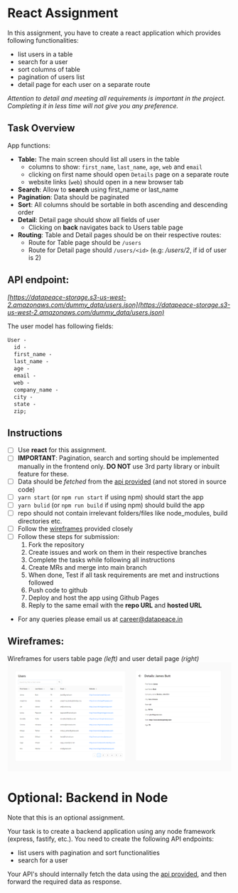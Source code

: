 # React Assignment

In this assignment, you have to create a react application which provides following functionalities:

- list users in a table
- search for a user
- sort columns of table
- pagination of users list
- detail page for each user on a separate route

_Attention to detail and meeting all requirements is important in the project. Completing it in less time will not give you any preference._

## **Task Overview**

App functions:

- **Table:** The main screen should list all users in the table
  - columns to show: `first_name`, `last_name`, `age`, `web` and `email`
  - clicking on first name should open `Details` page on a separate route
  - website links (`web`) should open in a new browser tab
- **Search**: Allow to **search** using first_name or last_name
- **Pagination**: Data should be paginated
- **Sort**: All columns should be sortable in both ascending and descending order
- **Detail**: Detail page should show all fields of user
  - Clicking on **back** navigates back to Users table page
- **Routing**: Table and Detail pages should be on their respective routes:
  - Route for Table page should be `/users`
  - Route for Detail page should `/users/<id>` (e.g: _/users/2_, if id of user is 2)

## API endpoint:

_[https://datapeace-storage.s3-us-west-2.amazonaws.com/dummy_data/users.json](https://datapeace-storage.s3-us-west-2.amazonaws.com/dummy_data/users.json)_

The user model has following fields:

```tsx
User -
  id -
  first_name -
  last_name -
  age -
  email -
  web -
  company_name -
  city -
  state -
  zip;
```

## **Instructions**

- [ ] Use **react** for this assignment.
- [ ] **IMPORTANT**: Pagination, search and sorting should be implemented manually in the frontend only. **DO NOT** use 3rd party library or inbuilt feature for these.
- [ ] Data should be _fetched_ from the [api provided](#api-endpoint) (and not stored in source code)
- [ ] `yarn start` (or `npm run start` if using npm) should start the app
- [ ] `yarn bulid` (or `npm run build` if using npm) should build the app
- [ ] repo should not contain irrelevant folders/files like node_modules, build directories etc.
- [ ] Follow the [wireframes](#wireframes) provided closely
- [ ] Follow these steps for submission:
  1. Fork the repository
  1. Create issues and work on them in their respective branches
  1. Complete the tasks while following all instructions
  1. Create MRs and merge into main branch
  1. When done, Test if all task requirements are met and instructions followed
  1. Push code to github
  1. Deploy and host the app using Github Pages
  1. Reply to the same email with the **repo URL** and **hosted URL**
- For any queries please email us at [career@datapeace.in](mailto:career@datapeace.in)

## Wireframes:

Wireframes for users table page _(left)_ and user detail page _(right)_
![Wireframes for screens](screens-wireframes.png)

# Optional: Backend in Node

Note that this is an optional assignment. 

Your task is to create a backend application using any node framework (express, fastify, etc.). You need to create the following API endpoints:

- list users with pagination and sort functionalities
- search for a user

Your API's should internally fetch the data using the [api provided](#api-endpoint), and then forward the required data as response.
